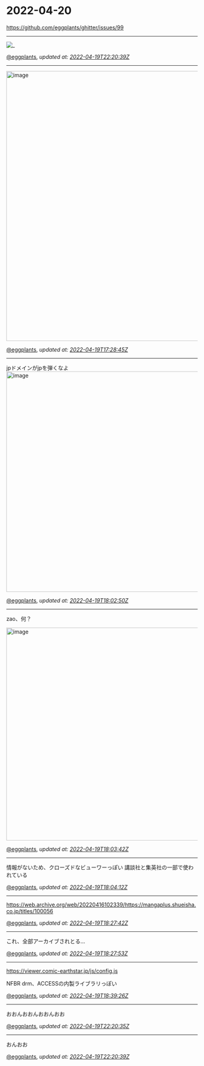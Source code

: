 # 2022-04-20

<https://github.com/eggplants/ghitter/issues/99>

---

![_](https://github.githubassets.com/images/mona-loading-default.gif)

[@eggplants](https://github.com/eggplants), *updated at: [2022-04-19T22:20:39Z](https://github.com/eggplants/ghitter/issues/99#issue-1208512418)*

---

<img width="709" alt="image" src="https://user-images.githubusercontent.com/42153744/164061341-2ddfef78-4697-408b-8d53-8f30ca913619.png">


[@eggplants](https://github.com/eggplants), *updated at: [2022-04-19T17:28:45Z](https://github.com/eggplants/ghitter/issues/99#issuecomment-1102906952)*

---

jpドメインがjpを弾くなよ
<img width="579" alt="image" src="https://user-images.githubusercontent.com/42153744/164067196-0db63cee-54d0-4a9b-b792-bfea3e90c831.png">


[@eggplants](https://github.com/eggplants), *updated at: [2022-04-19T18:02:50Z](https://github.com/eggplants/ghitter/issues/99#issuecomment-1102936081)*

---

zao、何？

<img width="559" alt="image" src="https://user-images.githubusercontent.com/42153744/164067331-29ee2479-ea8f-4a54-a4ee-c6899db7dee1.png">


[@eggplants](https://github.com/eggplants), *updated at: [2022-04-19T18:03:42Z](https://github.com/eggplants/ghitter/issues/99#issuecomment-1102936895)*

---

情報がないため、クローズドなビューワーっぽい
講談社と集英社の一部で使われている

[@eggplants](https://github.com/eggplants), *updated at: [2022-04-19T18:04:12Z](https://github.com/eggplants/ghitter/issues/99#issuecomment-1102937316)*

---

https://web.archive.org/web/20220416102339/https://mangaplus.shueisha.co.jp/titles/100056

[@eggplants](https://github.com/eggplants), *updated at: [2022-04-19T18:27:42Z](https://github.com/eggplants/ghitter/issues/99#issuecomment-1102956791)*

---

これ、全部アーカイブされとる…

[@eggplants](https://github.com/eggplants), *updated at: [2022-04-19T18:27:53Z](https://github.com/eggplants/ghitter/issues/99#issuecomment-1102956967)*

---

https://viewer.comic-earthstar.jp/js/config.js

NFBR drm、ACCESSの内製ライブラリっぽい

[@eggplants](https://github.com/eggplants), *updated at: [2022-04-19T18:39:26Z](https://github.com/eggplants/ghitter/issues/99#issuecomment-1102967094)*

---

おおんおおんおおんおお

[@eggplants](https://github.com/eggplants), *updated at: [2022-04-19T22:20:35Z](https://github.com/eggplants/ghitter/issues/99#issuecomment-1103223896)*

---

おんおお

[@eggplants](https://github.com/eggplants), *updated at: [2022-04-19T22:20:39Z](https://github.com/eggplants/ghitter/issues/99#issuecomment-1103223936)*
